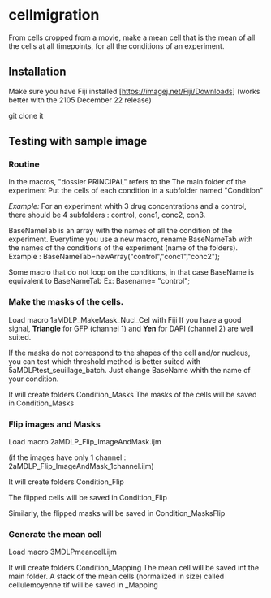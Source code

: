 # cellmigration

From cells cropped from a movie, make a mean cell that is the mean of all the cells at all timepoints, for all the conditions of an experiment. 

## Installation
Make sure you have Fiji installed [https://imagej.net/Fiji/Downloads] (works better with the 2105 December 22 release)

git clone it

## Testing with sample image

### Routine
In the macros, "dossier PRINCIPAL" refers to the The main folder of the experiment
Put the cells of each condition in a subfolder named "Condition"


*Example:*
For an experiment whith 3 drug concentrations and a control, there should be 4 subfolders : control, conc1, conc2, con3. 

BaseNameTab is an array with the names of all the condition of the experiment. 
Everytime you use a new macro, rename BaseNameTab with the names of the conditions of the experiment (name of the folders).
Example : BaseNameTab=newArray("control","conc1","conc2");

Some macro that do not loop on the conditions, in that case BaseName is equivalent to BaseNameTab
Ex: Basename= "control";


### Make the masks of the cells.
Load macro 1aMDLP_MakeMask_Nucl_Cel with Fiji
If you have a good signal, **Triangle** for GFP (channel 1) and **Yen** for DAPI (channel 2) are well suited.

If the masks do not correspond to the shapes of the cell and/or nucleus, you can test  which threshold method is better suited with 5aMDLPtest_seuillage_batch. Just change BaseName whith the name of your condition.

It will create folders Condition_Masks
The masks of the cells will be saved in Condition_Masks


### Flip images and Masks
Load macro 2aMDLP_Flip_ImageAndMask.ijm 

(if the images have only 1 channel : 2aMDLP_Flip_ImageAndMask_1channel.ijm)


It will create folders Condition_Flip

The flipped cells will be saved in Condition_Flip

Similarly, the flipped masks will be saved in Condition_MasksFlip

### Generate the mean cell
Load macro 3MDLPmeancell.ijm

It will create folders Condition_Mapping
The mean cell will be saved int the main folder. A stack of the mean cells (normalized in size) called cellulemoyenne.tif will be saved in _Mapping







